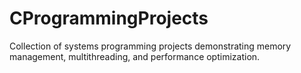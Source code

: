 # CProgrammingProjects
Collection of systems programming projects demonstrating memory management, multithreading, and performance optimization.
